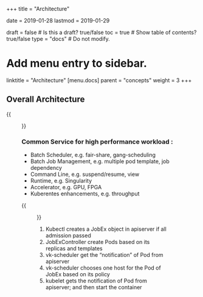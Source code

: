 +++
title =  "Architecture"


date = 2019-01-28
lastmod = 2019-01-29

draft = false  # Is this a draft? true/false
toc = true  # Show table of contents? true/false
type = "docs"  # Do not modify.

# Add menu entry to sidebar.
linktitle = "Architecture"
[menu.docs]
  parent = "concepts"
  weight = 3
+++

## Overall Architecture


{{<figure library="1" src="arch.png" title="">}}

### Common Service for high performance workload :
- Batch Scheduler, e.g. fair-share, gang-scheduling
- Batch Job Management, e.g. multiple pod template, job dependency
- Command Line, e.g. suspend/resume, view
- Runtime, e.g. Singularity
- Accelerator, e.g. GPU, FPGA
- Kuberentes enhancements, e.g. throughput

{{<figure library="1" src="arch-2.png" title="">}}

1. Kubectl creates a JobEx object in apiserver if all admission passed
2. JobExController create Pods based on its replicas and templates
3. vk-scheduler get the “notification” of Pod from apiserver
4. vk-scheduler chooses one host for the Pod of JobEx based on its policy
5. kubelet gets the notification of Pod from apiserver; and then start the container